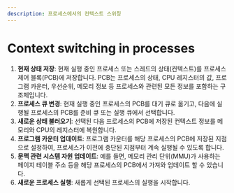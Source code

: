 ```yaml
---
description: 프로세스에서의 컨텍스트 스위칭
---
```


# Context switching in processes

1. **현재 상태 저장**: 현재 실행 중인 프로세스 또는 스레드의 상태(컨텍스트)를 프로세스 제어 블록(PCB)에 저장합니다. PCB는 프로세스의 상태, CPU 레지스터의 값, 프로그램 카운터, 우선순위, 메모리 정보 등 프로세스와 관련된 모든 정보를 포함하는 구조체입니다.
2. **프로세스 큐 변경**: 현재 실행 중인 프로세스의 PCB를 대기 큐로 옮기고, 다음에 실행될 프로세스의 PCB를 준비 큐 또는 실행 큐에서 선택합니다.
3. **새로운 상태 불러오기**: 선택된 다음 프로세스의 PCB에 저장된 컨텍스트 정보를 메모리와 CPU의 레지스터에 복원합니다.
4. **프로그램 카운터 업데이트**: 프로그램 카운터를 해당 프로세스의 PCB에 저장된 지점으로 설정하여, 프로세스가 이전에 중단된 지점부터 계속 실행될 수 있도록 합니다.
5. **문맥 관련 시스템 자원 업데이트**: 예를 들면, 메모리 관리 단위(MMU)가 사용하는 페이지 테이블 주소 등을 해당 프로세스의 PCB에서 가져와 업데이트 할 수 있습니다.
6. **새로운 프로세스 실행**: 새롭게 선택된 프로세스의 실행을 시작합니다.
